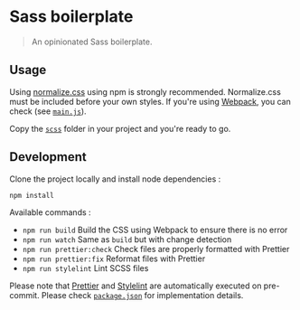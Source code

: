 # Sass boilerplate

> An opinionated Sass boilerplate.

## Usage

Using [normalize.css](https://necolas.github.io/normalize.css/) using npm is strongly recommended. Normalize.css must be included before your own styles. If you're using [Webpack](https://webpack.js.org/), you can check (see [`main.js`](src/main.js)).

Copy the [`scss`](src/scss) folder in your project and you're ready to go.

## Development

Clone the project locally and install node dependencies :

```bash
npm install
```

Available commands :

- `npm run build` Build the CSS using Webpack to ensure there is no error
- `npm run watch` Same as `build` but with change detection
- `npm run prettier:check` Check files are properly formatted with Prettier
- `npm run prettier:fix` Reformat files with Prettier
- `npm run stylelint` Lint SCSS files

Please note that [Prettier](https://prettier.io/) and [Stylelint](https://stylelint.io/) are automatically executed on pre-commit. Please check [`package.json`](package.json) for implementation details.
